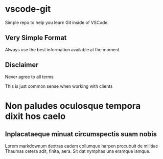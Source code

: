 # vscode-git
Simple repo to help you learn Git inside of VSCode.

## Very Simple Format
Always use the best information available at the moment

## Disclaimer
Never agree to all terms

This is just common sense when working with clients

# Non paludes oculosque tempora dixit hos caelo

## Inplacataeque minuat circumspectis suam nobis

Lorem markdownum dextras eadem collumque harpen procubuit de militiae Thaumas
cetera adit, finita, aera. Sit dat nymphas una eramque iamque.
